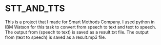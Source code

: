 # STT_AND_TTS
This is a project that I made for Smart Methods Company. I used python in IBM Watson for this task to convert from speech to text and text to speech.
The output from (speech to text) is saved as a result.txt file.
The output from (text to speech) is saved as a result.mp3 file.
